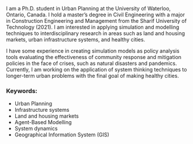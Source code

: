<p> 
I am a Ph.D. student in Urban Planning at the University of Waterloo, Ontario, Canada. I hold a master’s degree in Civil Engineering with a major in Construction Engineering and Management from the Sharif University of Technology (2021). I am interested in applying simulation and modelling techniques to interdisciplinary research in areas such as land and housing markets, urban infrastructure systems, and healthy cities.

I have some experience in creating simulation models as policy analysis tools evaluating the effectiveness of community response and mitigation policies in the face of crises, such as natural disasters and pandemics. Currently, I am working on the application of system thinking techniques to longer-term urban problems with the final goal of making healthy cities.

### Keywords:
* Urban Planning
* Infrastructure systems
* Land and housing markets
* Agent-Based Modelling
* System dynamics
* Geographical Information System (GIS)

<p>

<!--
**shahab7494/shahab7494** is a ✨ _special_ ✨ repository because its `README.md` (this file) appears on your GitHub profile.

Here are some ideas to get you started:

- 🔭 I’m currently working on ...
- 🌱 I’m currently learning ...
- 👯 I’m looking to collaborate on ...
- 🤔 I’m looking for help with ...
- 💬 Ask me about ...
- 📫 How to reach me: ...
- 😄 Pronouns: ...
- ⚡ Fun fact: ...
-->
